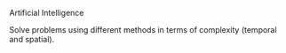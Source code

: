Artificial Intelligence

Solve problems using different methods in terms of complexity (temporal and spatial).
